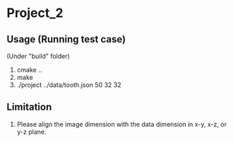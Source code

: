 # Project_2

## Usage (Running test case)
(Under "build" folder)
1. cmake ..
2. make
3. ./project ../data/tooth.json 50 32 32

## Limitation
1. Please align the image dimension with the data dimension in x-y, x-z, or y-z plane.
